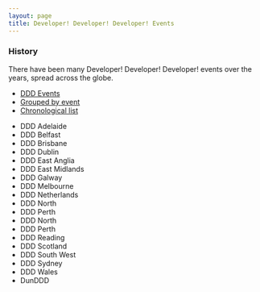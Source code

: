 ```yaml
---
layout: page
title: Developer! Developer! Developer! Events
---
```


### History

There have been many Developer! Developer! Developer! events over the years, spread across the globe.

<ul class="nav nav-tabs-horizontal">
    <li class="active"><a href="ddd.html">DDD Events</a></li>
    <li><a href="ddd-grouped.html">Grouped by event</a></li>
    <li><a href="ddd-list.html">Chronological list</a></li>
</ul>

- DDD Adelaide [<i class="fa fa-globe"></i>](https://www.dddadelaide.com) [<i class="fa fa-brands fa-x-twitter"></i>](https://x.com/dddadelaide)
- DDD Belfast [<i class="fa fa-brands fa-x-twitter"></i>](https://x.com/dddbelfast)
- DDD Brisbane [<i class="fa fa-globe"></i>](http://www.dddbrisbane.com) [<i class="fa fa-brands fa-x-twitter"></i>](https://x.com/dddbrisbane) [<i class="fa fa-brands fa-bluesky"></i>](https://bsky.app/profile/dddbrisbane.bsky.social)
- DDD Dublin
- DDD East Anglia [<i class="fa fa-globe"></i>](https://www.dddeastanglia.com) [<i class="fa fa-brands fa-x-twitter"></i>](https://x.com/dddeastanglia) [<i class="fa fa-brands fa-facebook"></i>](https://www.facebook.com/dddeastanglia)
- DDD East Midlands [<i class="fa fa-globe"></i>](https://www.dddeastmidlands.com) [<i class="fa fa-brands fa-x-twitter"></i>](https://x.com/dddeastmidlands) [<i class="fa fa-linkedin"></i>](https://www.linkedin.com/company/ddd-east-midlands-limited/)
- DDD Galway
- DDD Melbourne [<i class="fa fa-globe"></i>](http://www.dddmelbourne.com) [<i class="fa fa-brands fa-x-twitter"></i>](https://x.com/dddmelb) [<i class="fa fa-brands fa-bluesky"></i>](https://bsky.app/profile/dddmelbourne.bsky.social)
- DDD Netherlands [<i class="fa fa-globe"></i>](https://www.dddnetherlands.com) [<i class="fa fa-brands fa-x-twitter"></i>](https://x.com/DDDNetherlands)
- DDD North [<i class="fa fa-globe"></i>](http://www.dddnorth.co.uk) [<i class="fa fa-brands fa-x-twitter"></i>](https://x.com/dddnorth) [<i class="fa fa-brands fa-facebook"></i>](https://www.facebook.com/DDD-North-254649631214825)
- DDD Perth [<i class="fa fa-globe"></i>](http://www.dddperth.com) [<i class="fa fa-brands fa-x-twitter"></i>](https://x.com/dddperth)
- DDD North [<i class="fa fa-globe"></i>](http://www.dddnorth.co.uk) [<i class="fa fa-brands fa-x-twitter"></i>](https://x.com/dddnorth) [<i class="fa fa-brands fa-bluesky"></i>](https://bsky.app/profile/dddnorth.bsky.social) [<i class="fa fa-facebook"></i>](https://www.facebook.com/DDD-North-254649631214825)
- DDD Perth [<i class="fa fa-globe"></i>](http://www.dddperth.com) [<i class="fa fa-brands fa-x-twitter"></i>](https://x.com/dddperth) [<i class="fa fa-brands fa-bluesky"></i>](https://bsky.app/profile/dddsouthwest.bsky.social)
- DDD Reading [<i class="fa fa-globe"></i>](http://www.developerdeveloperdeveloper.com) [<i class="fa fa-brands fa-x-twitter"></i>](https://x.com/developerday)
- DDD Scotland [<i class="fa fa-globe"></i>](https://dddscotland.org) [<i class="fa fa-brands fa-x-twitter"></i>](https://x.com/dddscot)
- DDD South West [<i class="fa fa-globe"></i>](http://www.dddsouthwest.com) [<i class="fa fa-brands fa-x-twitter"></i>](https://x.com/dddsouthwest) [<i class="fa fa-brands fa-bluesky"></i>](https://bsky.app/profile/dddsouthwest.bsky.social)
- DDD Sydney [<i class="fa fa-globe"></i>](http://dddsydney.com.au) [<i class="fa fa-brands fa-x-twitter"></i>](https://x.com/dddsydney)
- DDD Wales [<i class="fa fa-globe"></i>](https://www.dddwales.com) [<i class="fa fa-brands fa-x-twitter"></i>](https://x.com/dddcymru) [<i class="fa fa-brands fa-facebook"></i>](https://www.facebook.com/dddwales)
- DunDDD
